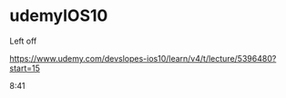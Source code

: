 # udemyIOS10

Left off

https://www.udemy.com/devslopes-ios10/learn/v4/t/lecture/5396480?start=15

8:41

